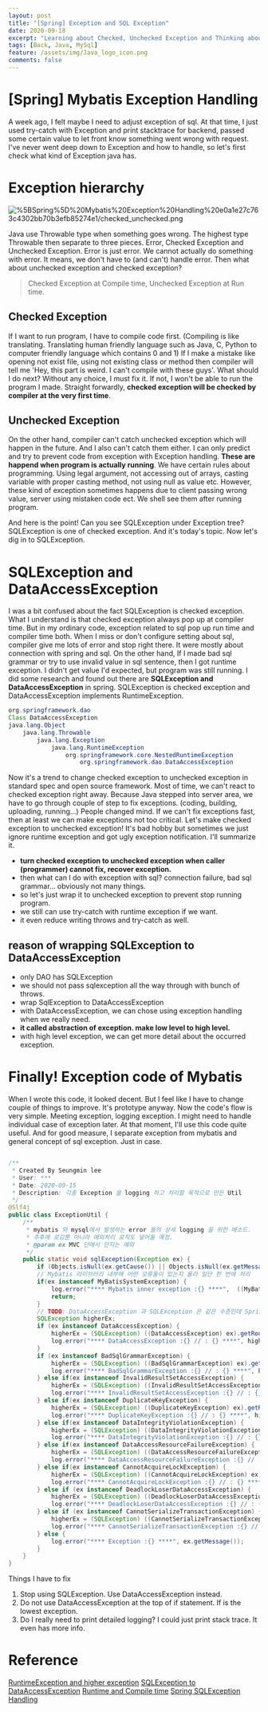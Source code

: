 ```yaml
---
layout: post 
title: "[Spring] Exception and SQL Exception"
date: 2020-09-18
excerpt: "Learning about Checked, Unchecked Exception and Thinking about how to handle SQL Exception."
tags: [Back, Java, MySql]
feature: /assets/img/Java_logo_icon.png
comments: false
---
```


# [Spring] Mybatis Exception Handling

A week ago, I felt maybe I need to adjust exception of sql. At that time, I just used try-catch with Exception and print stacktrace for backend, passed some certain value to let front know something went wrong with request. I've never went deep down to Exception and how to handle, so let's first check what kind of Exception java has. 

# Exception hierarchy

![%5BSpring%5D%20Mybatis%20Exception%20Handling%20e0a1e27c763c4302bb70b3efb85274e1/checked_unchecked.png](/assets/img/post/checked_unchecked.png)

Java use Throwable type when something goes wrong. The highest type Throwable then separate to three pieces. Error, Checked Exception and Unchecked Exception. Error is just error. We cannot actually do something with error. It means, we don't have to (and can't) handle error. Then what about unchecked exception and checked exception? 

> Checked Exception at Compile time, Unchecked Exception at Run time.

## Checked Exception

If I want to run program, I have to compile code first. (Compiling is like translating. Translating human friendly language such as Java, C, Python to computer friendly language which contains 0 and 1) If I make a mistake like opening not exist file, using not existing class or method then compiler will tell me 'Hey, this part is weird. I can't compile with these guys'. What should I do next? Without any choice, I must fix it. If not, I won't be able to run the program I made. Straight forwardly, **checked exception will be checked by compiler at the very first time**.

## Unchecked Exception

On the other hand, compiler can't catch unchecked exception which will happen in the future. And I also can't catch them either. I can only predict and try to prevent code from exception with Exception handling. **These are happend when program is actually running**. We have certain rules about programming. Using legal argument, not accessing out of arrays, casting variable with proper  casting method, not using null as value etc. However, these kind of exception sometimes happens due to client passing wrong value, server using mistaken code ect. We shell see them after running program.  

And here is the point! Can you see SQLException under Exception tree? SQLException is one of checked exception. And it's today's topic. Now let's dig in to SQLException.

# SQLException and DataAccessException

I was a bit confused about the fact SQLException is checked exception. What I understand is that checked exception always pop up at compiler time. But in my ordinary code, exception related to sql pop up run time and compiler time both. When I miss or don't configure setting about sql, compiler give me lots of error and stop right there. It were mostly about connection with spring and sql. On the other hand, If I made bad sql grammar or try to use invalid value in sql sentence, then I got runtime exception. I didn't get value I'd expected, but program was still running. I did some research and found out there are **SQLException and DataAccessException** in spring. SQLException is checked exception and DataAccessException implements RuntimeException.

```java
org.springframework.dao
Class DataAccessException
java.lang.Object
	java.lang.Throwable
		java.lang.Exception
			java.lang.RuntimeException
				org.springframework.core.NestedRuntimeException
					org.springframework.dao.DataAccessException
```



Now it's a trend to change checked exception to unchecked exception in standard spec and open source framework. Most of time, we can't react to checked exception right away. Because Java stepped into server area, we have to go through couple of step to fix exceptions. (coding, building, uploading, running...) People changed mind. If we can't fix exceptions fast, then at least we can make exceptions not too critical. Let's make checked exception to unchecked exception! It's bad hobby but sometimes we just ignore runtime exception and got ugly exception notification. I'll summarize it. 

- **turn checked exception to unchecked exception when caller (programmer) cannot fix, recover exception.**
- then what can I do with exception with sql? connection failure, bad sql grammar... obviously not many things.
- so let's just wrap it to unchecked exception to prevent stop running program.
- we still can use try-catch with runtime exception if we want.
- it even reduce writing throws and try-catch as well.

## reason of wrapping SQLException to DataAccessException

- only DAO has SQLException
- we should not pass sqlexception all the way through with bunch of throws.
- wrap SqlException to DataAccessException
- with DataAccessException, we can chose using exception handling when we really need.
- **it called abstraction of exception. make low level to high level.**
- with high level exception, we can get more detail about the occurred exception.

# Finally! Exception code of Mybatis

When I wrote this code, it looked decent. But I feel like I have to change couple of things to improve. It's prototype anyway. Now the code's flow is very simple. Meeting exception, logging exception. I might need to handle individual case of exception later. At that moment, I'll use this code quite useful. And for good measure, I separate exception from mybatis and general concept of sql exception. Just in case. 

```java

/**
 * Created By Seungmin lee
 * User: ***
 * Date: 2020-09-15
 * Description: 각종 Exception 을 logging 하고 처리할 목적으로 만든 Util
 */
@Slf4j
public class ExceptionUtil {
    /**
     * mybatis 와 mysql에서 발생하는 error 들의 상세 logging 을 위한 메소드. 
     * 추후에 로깅뿐 아니라 예외처리 로직도 넣어둘 예정. 
     * @param ex MVC 단에서 던지는 예외 
     */
    public static void sqlException(Exception ex) {
        if (Objects.isNull(ex.getCause()) || Objects.isNull(ex.getMessage())) return;
        // Mybatis 라이브러리 내부에 어떤 오류둘이 있는지 몰라 일단 한 번에 처리 
        if(ex instanceof MyBatisSystemException) {
            log.error("**** Mybatis inner exception :{} ****",  ((MyBatisSystemException) ex).getRootCause().getMessage());
            return;
        }
        // TODO: DataAccessException 과 SQLException 은 같은 수준인데 Spring에서는 DataAcessException 이 더 제너럴해서 나중에 바꿀 수 있다. 
        SQLException higherEx;
        if (ex instanceof DataAccessException) {
            higherEx = (SQLException) ((DataAccessException) ex).getRootCause();
            log.error("**** DataAccessException :{} // : {} ****", higherEx.getErrorCode(), higherEx.getMessage());
        }
        if (ex instanceof BadSqlGrammarException) {
            higherEx = (SQLException) ((BadSqlGrammarException) ex).getRootCause();
            log.error("**** BadSqlGrammarException :{} // : {} ****", higherEx.getErrorCode(), higherEx.getMessage());
        } else if(ex instanceof InvalidResultSetAccessException) {
            higherEx = (SQLException) ((InvalidResultSetAccessException) ex).getRootCause();
            log.error("**** InvalidResultSetAccessException :{} // : {} ****", higherEx.getErrorCode(), higherEx.getMessage());
        } else if(ex instanceof DuplicateKeyException) {
            higherEx = (SQLException) ((DuplicateKeyException) ex).getRootCause();
            log.error("**** DuplicateKeyException :{} // : {} ****", higherEx.getErrorCode(), higherEx.getMessage());
        } else if(ex instanceof DataIntegrityViolationException) {
            higherEx = (SQLException) ((DataIntegrityViolationException) ex).getRootCause();
            log.error("**** DataIntegrityViolationException :{} // : {} ****", higherEx.getErrorCode(), higherEx.getMessage());
        } else if(ex instanceof DataAccessResourceFailureException) {
            higherEx = (SQLException) ((DataAccessResourceFailureException) ex).getRootCause();
            log.error("**** DataAccessResourceFailureException :{} // : {} ****", higherEx.getErrorCode(), higherEx.getMessage());
        } else if(ex instanceof CannotAcquireLockException) {
            higherEx = (SQLException) ((CannotAcquireLockException) ex).getRootCause();
            log.error("**** CannotAcquireLockException :{} // : {} ****", higherEx.getErrorCode(), higherEx.getMessage());
        } else if (ex instanceof DeadlockLoserDataAccessException) {
            higherEx = (SQLException) ((DeadlockLoserDataAccessException) ex).getRootCause();
            log.error("**** DeadlockLoserDataAccessException :{} // : {} ****", higherEx.getErrorCode(), higherEx.getMessage());
        } else if (ex instanceof CannotSerializeTransactionException) {
            higherEx = (SQLException) ((CannotSerializeTransactionException) ex).getRootCause();
            log.error("**** CannotSerializeTransactionException :{} // : {} ****", higherEx.getErrorCode(), higherEx.getMessage());
        } else {
            log.error("**** Exception :{} ****", ex.getMessage());
        }
    }
}
```

Things I have to fix

1. Stop using SQLException. Use DataAccessException instead. 
2. Do not use DataAccessException at the top of if statement. If is the lowest exception. 
3. Do I really need to print detailed logging? I could just print stack trace. It even has more info. 

# Reference

[RuntimeException and higher exception](https://docs.oracle.com/javase/8/docs/api/java/lang/RuntimeException.html?is-external=true)
[SQLException to DataAccessException](https://jongmin92.github.io/2018/04/04/Spring/toby-4/)
[Runtime and Compile time](https://dd-corp.tistory.com/9)
[Spring SQLException Handling](https://webprogrammer.tistory.com/m/2448?category=149261)


